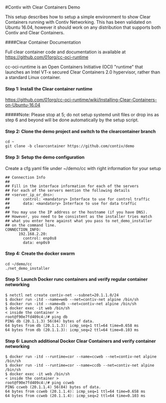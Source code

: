 
#Contiv with Clear Containers Demo

This setup describes how to setup a simple environment to show Clear Containers running with Contiv Networking. This has been validated on Ubuntu 16.04, however it should work on any distribution that supports both Contiv and Clear Containers.

####Clear Container Documentation

Full clear container code and documentation is available at https://github.com/01org/cc-oci-runtime

cc-oci-runtime is an Open Containers Initiative (OCI) "runtime" that launches an Intel VT-x secured Clear Containers 2.0 hypervisor, rather than a standard Linux container. 

#### Step 1: Install the Clear container runtime

https://github.com/01org/cc-oci-runtime/wiki/Installing-Clear-Containers-on-Ubuntu-16.04

#####Note: Please stop at 5; do not setup systemd unit files or drop ins as step 6 and beyond will be done automatically by the setup script.

#### Step 2: Clone the demo project and switch to the clearcontainer branch

```
cd ~
git clone -b clearcontainer https://github.com/contiv/demo 
```

#### Step 3: Setup the demo configuration

Create a cfg.yaml file under ~/demo/cc with right information for your setup

```
## Connection Info
##
## Fill in the interface information for each of the servers
## For each of the servers mention the following details
## <server_ip_or_dns>:
##      control: <mandatory> Interface to use for control traffic
##      data: <mandatory> Interface to use for data traffic
##
## You may use the IP address or the hostname (if you have DNS).
## However, you need to be consistent as the installer tries match
## what you enter here against what you pass to net_demo_installer
## on the command line.
CONNECTION_INFO:
      192.168.2.20:
        control: enp0s8
        data: enp0s9
```

#### Step 4: Create the docker swarm 

```
cd ~/demo/cc
./net_demo_installer
```

#### Step 5: Launch Docker runc containers and verify regular container networking

```
$ netctl net create contiv-net --subnet=20.1.1.0/24
$ docker run -itd --name=web --net=contiv-net alpine /bin/sh
$ docker run -itd --name=db --net=contiv-net alpine /bin/sh
$ docker exec -it web /bin/sh
< inside the container >
root@f90e7fd409c4:/# ping db
PING db (20.1.1.3) 56(84) bytes of data.
64 bytes from db (20.1.1.3): icmp_seq=1 ttl=64 time=0.658 ms
64 bytes from db (20.1.1.3): icmp_seq=2 ttl=64 time=0.103 ms
```

#### Step 6: Launch additional Docker Clear Containers and verify container networking

```
$ docker run -itd --runtime=cor --name=ccweb --net=contiv-net alpine /bin/sh
$ docker run -itd --runtime=cor --name=ccdb --net=contiv-net alpine /bin/sh
$ docker exec -it web /bin/sh
< inside the container >
root@f90e7fd409c4:/# ping ccweb
PING ccweb (20.1.1.4) 56(84) bytes of data.
64 bytes from ccweb (20.1.1.4): icmp_seq=1 ttl=64 time=0.658 ms
64 bytes from ccweb (20.1.1.4): icmp_seq=2 ttl=64 time=0.103 ms
```
